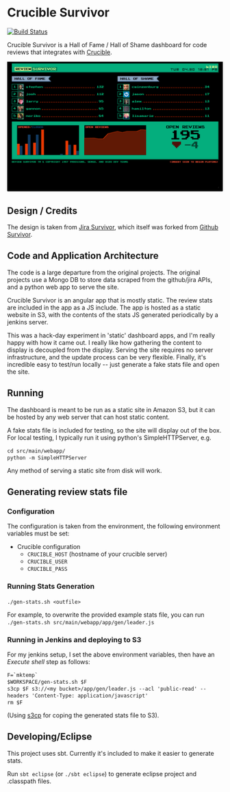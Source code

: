 # Crucible Survivor

[![Build Status](https://drone.io/github.com/ogrodnek/crucible-survivor/status.png)](https://drone.io/github.com/ogrodnek/crucible-survivor/latest)

  Crucible Survivor is a Hall of Fame / Hall of Shame dashboard for code reviews that integrates with [Crucible](https://www.atlassian.com/software/crucible/overview).

![Crucible Survivor Dashboard](docs/crucible-survivor-small.png)


## Design / Credits

  The design is taken from [Jira Survivor](http://blog.gengo.com/jira-survivor/), which itself was forked from [Github Survivor](http://99designs.com/tech-blog/blog/2013/01/05/github-survivor/).

## Code and Application Architecture

  The code is a large departure from the original projects.  The original projects use a Mongo DB to store data scraped from the github/jira APIs, and a python web app to serve the site.

  Crucible Survivor is an angular app that is mostly static.  The review stats are included in the app as a JS include.  The app is hosted as a static website in S3, with the contents of the stats JS generated periodically by a jenkins server.

  This was a hack-day experiment in 'static' dashboard apps, and I'm really happy with how it came out.  I really like how gathering the content to display is decoupled from the display.  Serving the site requires no server infrastructure, and the update process can be very flexible.  Finally, it's incredible easy to test/run locally -- just generate a fake stats file and open the site.

## Running

  The dashboard is meant to be run as a static site in Amazon S3, but it can be hosted by any web server that can host static content.

   A fake stats file is included for testing, so the site will display out of the box.  For local testing, I typically run it using python's SimpleHTTPServer, e.g.
  
```
cd src/main/webapp/
python -m SimpleHTTPServer
```

  Any method of serving a static site from disk will work.

## Generating review stats file

### Configuration

  The configuration is taken from the environment, the following environment variables must be set:
  
  * Crucible configuration
    * `CRUCIBLE_HOST` (hostname of your crucible server)
    * `CRUCIBLE_USER`
    * `CRUCIBLE_PASS`

### Running Stats Generation
  `./gen-stats.sh <outfile>`
  
  For example, to overwrite the provided example stats file, you can run `./gen-stats.sh src/main/webapp/app/gen/leader.js`
  
### Running in Jenkins and deploying to S3

For my jenkins setup, I set the above environment variables, then have an *Execute shell* step as follows:

```
F=`mktemp`
$WORKSPACE/gen-stats.sh $F
s3cp $F s3://<my bucket>/app/gen/leader.js --acl 'public-read' --headers 'Content-Type: application/javascript'
rm $F
```
(Using [s3cp](https://github.com/aboisvert/s3cp) for coping the generated stats file to S3).

## Developing/Eclipse

This project uses sbt.  Currently it's included to make it easier to generate stats.

Run `sbt eclipse` (or `./sbt eclipse`) to generate eclipse project and .classpath files.
